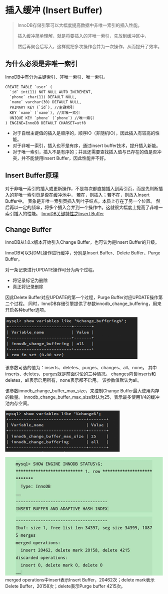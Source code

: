 # 插入缓冲 (Insert Buffer)

> InnoDB存储引擎可以大幅度提高数据中非唯一索引的插入性能。
> 
> 插入缓冲简单理解，就是将要插入的非唯一索引，先放到缓冲区中，
> 
> 然后再聚合后写入，这样就把多次操作合并为一次操作，从而提升了效率。

## 为什么必须是非唯一索引
InnoDB中有分为主键索引、非唯一索引、唯一索引。

```
CREATE TABLE `user` (
  `id` int(11) NOT NULL AUTO_INCREMENT,
  `phone` char(11) DEFAULT NULL,
  `name` varchar(30) DEFAULT NULL,
  PRIMARY KEY (`id`), //主键索引
  KEY `name` (`name`), //非唯一索引
  UNIQUE KEY `phone` (`phone`) //唯一索引
) ENGINE=InnoDB DEFAULT CHARSET=utf8
```

- 对于自增主键值的插入是顺序的，顺序IO（非随机IO），因此插入有较高的性能。
- 对于非唯一索引，插入也不是有序，通过insert buffer技术，提升插入新能。
- 对于唯一索引，插入不是有序的；并且还需要查找插入值与已存在的值是否冲突，并不能使用Insert Buffer，因此性能并不好。

## Insert Buffer原理

对于非唯一索引的插入或更新操作，不是每次都直接插入到索引页，而是先判断插入的非唯一索引页是否在缓冲池中，
若在，则插入；若不在，则放入Insert Buffer中。
表象是非唯一索引页插入到叶子结点，本质上存在了另一个位置。
然后再以一定的频率，将多个插入合并到一个操作中。这就很大幅度上提高了非唯一索引插入的性能。
[InnoDB关键特性之Insert Buffer](http://www.cnblogs.com/yuyue2014/p/3802779.html)

## Change Buffer

InnoDB从1.0.x版本开始引入Change Buffer，也可认为是Insert Buffer的升级。

InnoDB可以对DML操作进行缓冲，分别是Insert Buffer、Delete Buffer、Purge Buffer。

对一条记录进行UPDATE操作可分为两个过程。
- 将记录标记为删除
- 真正将记录删除

因此Delete Buffer对应UPDATE的第一个过程，Purge Buffer对应UPDATE操作第二个过程。
同时，InnoDB存储引擎提供了参数innodb_change_buffering，用来开启各种buffer选项。

![](image/date/201802281537_680.png)

该参数可选的值为：inserts、deletes、purges、changes、all、none。
其中inserts、deletes、purges就是前面讨论的三种情况。
changes包含inserts和deletes，all表示启用所有，none表示都不启用。
该参数值默认为all。

该参数innodb_change_buffer_max_size，来控制Change Buffer最大使用内存的数量。
innodb_change_buffer_max_size默认为25，表示最多使用1/4的缓冲池内存空间。

![](image/date/201802281540_194.png)

![](image/date/201802281546_403.JPG)
merged operations中insert表示Insert Buffer，20462次；delete mark表示Delete Buffer，20158次；delete表示Purge buffer 4215次。
